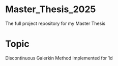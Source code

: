 # Master_Thesis_2025

The full project repository for my Master Thesis

# Topic
Discontinuous Galerkin Method implemented for 1d

